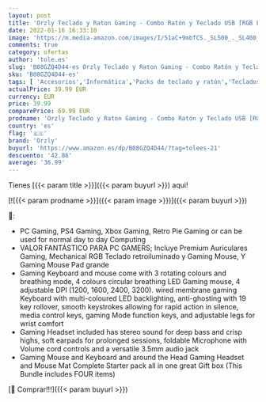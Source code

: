 ```yaml
---
layout: post
title: 'Orzly Teclado y Raton Gaming - Combo Ratón y Teclado USB [RGB LED Retroiluminación]  Cascos Gamer  Alfombrilla de Ratón - para Usuarios PC  Xbox y PS4 [Hornet RX250 Rosa]'
date: 2022-01-16 16:33:10
image: 'https://m.media-amazon.com/images/I/51aC+9mbfCS._SL500_._SL400_.jpg'
comments: true
category: ofertas
author: 'tole.es'
slug: 'B08GZQ4D44-es Orzly Teclado y Raton Gaming - Combo Ratón y Teclado USB...'
sku: 'B08GZQ4D44-es'
tags: [ 'Accesorios','Informática','Packs de teclado y ratón','Teclados, ratones y periféricos de entrada','orzly','ps4','xbox', ]
actualPrice: 39.99 EUR
currency: EUR
price: 39.99
comparePrice: 69.99 EUR
prodname: 'Orzly Teclado y Raton Gaming - Combo Ratón y Teclado USB [RGB LED Retroiluminación]  Cascos Gamer  Alfombrilla de Ratón - para Usuarios PC  Xbox y PS4 [Hornet RX250 Rosa]'
country: 'es'
flag: '🇪🇸'
brand: 'Orzly'
buyurl: 'https://www.amazon.es/dp/B08GZQ4D44/?tag=tolees-21'
descuento: '42.86'
average: '36.99'
---
```


Tienes [{{< param title >}}]({{< param buyurl >}}) aqui!

[![{{< param prodname >}}]({{< param image >}})]({{< param buyurl >}})

🔎:

- PC Gaming, PS4 Gaming, Xbox Gaming, Retro Pie Gaming or can be used for normal day to day Computing
- VALOR FANTÁSTICO PARA PC GAMERS; Incluye Premium Auriculares Gaming, Mechanical RGB Teclado retroiluminado y Gaming Mouse, Y Gaming Mouse Pad grande
- Gaming Keyboard and mouse come with 3 rotating colours and breathing mode, 4 colours circular breathing LED Gaming mouse, 4 adjustable DPI (1200, 1600, 2400, 3200). wired membrane gaming Keyboard with multi-coloured LED backlighting, anti-ghosting with 19 key rollover, smooth keystrokes allowing for rapid action in silence, media control keys, gaming Mode function keys, and adjustable legs for wrist comfort
- Gaming Headset included has stereo sound for deep bass and crisp highs, soft earpads for prolonged sessions, foldable Microphone with Volume cord controls and a versatile 3.5mm audio jack
- Gaming Mouse and Keyboard and around the Head Gaming Headset and Mouse Mat Complete Starter pack all in one great Gift box (This Bundle includes FOUR items)

[🛒 Comprar!!!]({{< param buyurl >}})
